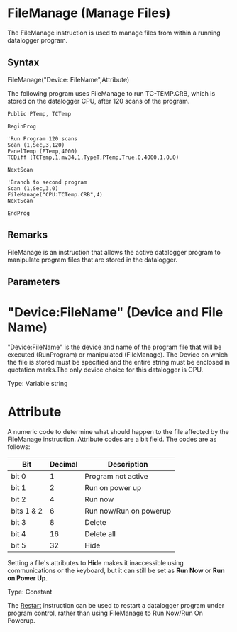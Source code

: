 # FileManage (Manage Files)

The FileManage instruction is used to manage files from within a running datalogger program.

## Syntax

FileManage("Device: FileName",Attribute)

The following program uses FileManage to run TC-TEMP.CRB, which is stored on the datalogger CPU, after 120 scans of the program.

```
Public PTemp, TCTemp

BeginProg

'Run Program 120 scans
Scan (1,Sec,3,120)
PanelTemp (PTemp,4000)
TCDiff (TCTemp,1,mv34,1,TypeT,PTemp,True,0,4000,1.0,0)

NextScan

'Branch to second program
Scan (1,Sec,3,0)
FileManage("CPU:TCTemp.CRB",4)
NextScan

EndProg
```

## Remarks

FileManage is an instruction that allows the active datalogger program to manipulate program files that are stored in the datalogger.

## Parameters

# "Device:FileName" (Device and File Name)

"Device:FileName" is the device and name of the program file that will be executed (RunProgram) or manipulated (FileManage). The Device on which the file is stored must be specified and the entire string must be enclosed in quotation marks.The only device choice for this datalogger is CPU.

Type: Variable string

# Attribute

A numeric code to determine what should happen to the file affected by the FileManage instruction. Attribute codes are a bit field. The codes are as follows:

| Bit        | Decimal | Description            |
| ---------- | ------- | ---------------------- |
| bit 0      | 1       | Program not active     |
| bit 1      | 2       | Run on power up        |
| bit 2      | 4       | Run now                |
| bits 1 & 2 | 6       | Run now/Run on powerup |
| bit 3      | 8       | Delete                 |
| bit 4      | 16      | Delete all             |
| bit 5      | 32      | Hide                   |

Setting a file's attributes to **Hide** makes it inaccessible using communications or the keyboard, but it can still be set as **Run Now** or **Run on Power Up**.

Type: Constant

The [Restart](restart.md) instruction can be used to restart a datalogger program under program control, rather than using FileManage to Run Now/Run On Powerup.
